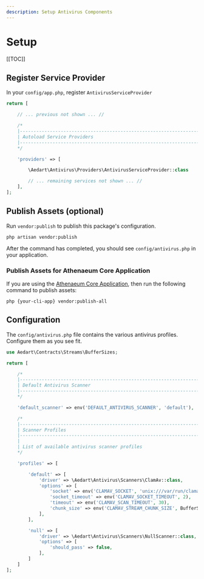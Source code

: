 ```yaml
---
description: Setup Antivirus Components
---
```


# Setup

[[TOC]]

## Register Service Provider

In your `config/app.php`, register `AntivirusServiceProvider` 

```php
return [

    // ... previous not shown ... //

    /*
    |--------------------------------------------------------------------------
    | Autoload Service Providers
    |--------------------------------------------------------------------------
    */

    'providers' => [

        \Aedart\Antivirus\Providers\AntivirusServiceProvider::class

        // ... remaining services not shown ... //
    ],
];
```

## Publish Assets (optional)

Run `vendor:publish` to publish this package's configuration.

```shell
php artisan vendor:publish
```

After the command has completed, you should see `config/antivirus.php` in your application.

### Publish Assets for Athenaeum Core Application

If you are using the [Athenaeum Core Application](../../core), then run the following command to publish assets:

```shell
php {your-cli-app} vendor:publish-all
```

## Configuration

The `config/antivirus.php` file contains the various antivirus profiles. Configure them as you see fit. 

```php
use Aedart\Contracts\Streams\BufferSizes;

return [

    /*
    |--------------------------------------------------------------------------
    | Default Antivirus Scanner
    |--------------------------------------------------------------------------
    */

    'default_scanner' => env('DEFAULT_ANTIVIRUS_SCANNER', 'default'),

    /*
    |--------------------------------------------------------------------------
    | Scanner Profiles
    |--------------------------------------------------------------------------
    |
    | List of available antivirus scanner profiles
    */

    'profiles' => [

        'default' => [
            'driver' => \Aedart\Antivirus\Scanners\ClamAv::class,
            'options' => [
                'socket' => env('CLAMAV_SOCKET', 'unix:///var/run/clamav/clamd.ctl'),
                'socket_timeout' => env('CLAMAV_SOCKET_TIMEOUT', 2),
                'timeout' => env('CLAMAV_SCAN_TIMEOUT', 30),
                'chunk_size' => env('CLAMAV_STREAM_CHUNK_SIZE', BufferSizes::BUFFER_1MB * 10),
            ],
        ],

        'null' => [
            'driver' => \Aedart\Antivirus\Scanners\NullScanner::class,
            'options' => [
                'should_pass' => false,
            ],
        ]
    ]
];

```

